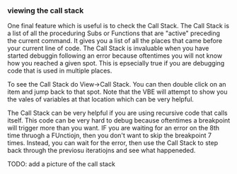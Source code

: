 ### viewing the call stack

One final feature which is useful is to check the Call Stack. The Call Stack is a list of all the proceduring Subs or Functions that are "active" preceding the current command. It gives you a list of all the places that came before your current line of code. The Call Stack is invaluable when you have started debuggin following an error because oftentimes you will not know how you reached a given spot. This is epsecially true if you are debugging code that is used in multiple places.

To see the Call Stack do View->Call Stack. You can then double click on an item and jump back to that spot. Note that the VBE will attempt to show you the vales of variables at that location which can be very helpful.

The Call Stack can be very helpful if you are using recursive code that calls itself. This code can be very hard to debug because oftentimes a breakpoint will trigger more than you want. IF you are waiting for an error on the 8th time thruogh a FUnctiojn, then you don't want to skip the breakpoint 7 times. Instead, you can wait for the error, then use the Call Stack to step back through the previosu iteratiojns and see what happeneded.

TODO: add a picture of the call stack
